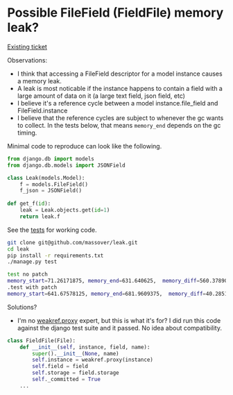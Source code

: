 # Possible FileField (FieldFile) memory leak?

[Existing ticket](https://code.djangoproject.com/ticket/16022)

Observations:

- I think that accessing a FileField descriptor for a model instance causes a memory leak.
- A leak is most noticable if the instance happens to contain a field with a large amount of data on it (a large text field, json field, etc)
- I believe it's a reference cycle between a model instance.file_field and FileField.instance
- I believe that the reference cycles are subject to whenever the gc wants to collect. In the tests below, that means `memory_end` depends on the gc timing.


Minimal code to reproduce can look like the following.

```python
from django.db import models
from django.db.models import JSONField

class Leak(models.Model):
    f = models.FileField()
    f_json = JSONField()
    
def get_f(id):
    leak = Leak.objects.get(id=1)
    return leak.f
```

See the [tests](leak/core/tests.py) for working code.

```bash
git clone git@github.com/massover/leak.git
cd leak
pip install -r requirements.txt
./manage.py test
```

```bash
test no patch
memory_start=71.26171875, memory_end=631.640625,  memory_diff=560.37890625
.test with patch
memory_start=641.67578125, memory_end=681.9609375,  memory_diff=40.28515625
```

Solutions?

- I'm no [weakref.proxy](https://docs.python.org/3/library/weakref.html#weakref.proxy) expert, but this is what it's for? I did run this code against the django test suite and it passed. No idea about compatibility.

```python
class FieldFile(File):
    def __init__(self, instance, field, name):
        super().__init__(None, name)
        self.instance = weakref.proxy(instance)
        self.field = field
        self.storage = field.storage
        self._committed = True
    ...
```


